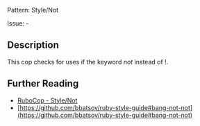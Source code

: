 Pattern: Style/Not

Issue: -

## Description

This cop checks for uses if the keyword *not* instead of !.

## Further Reading

* [RuboCop - Style/Not](https://rubocop.readthedocs.io/en/latest/cops_style/#stylenot)
* [https://github.com/bbatsov/ruby-style-guide#bang-not-not](https://github.com/bbatsov/ruby-style-guide#bang-not-not)
